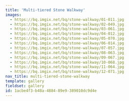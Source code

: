 ```yaml
---
title: 'Multi-tiered Stone Walkway'
images:
  - https://bq.imgix.net/bq/stone-walkway/01-011.jpg
  - https://bq.imgix.net/bq/stone-walkway/02-049.jpg
  - https://bq.imgix.net/bq/stone-walkway/03-061.jpg
  - https://bq.imgix.net/bq/stone-walkway/04-012.jpg
  - https://bq.imgix.net/bq/stone-walkway/05-070.jpg
  - https://bq.imgix.net/bq/stone-walkway/06-014.jpg
  - https://bq.imgix.net/bq/stone-walkway/07-057.jpg
  - https://bq.imgix.net/bq/stone-walkway/08-063.jpg
  - https://bq.imgix.net/bq/stone-walkway/09-067.jpg
  - https://bq.imgix.net/bq/stone-walkway/10-068.jpg
  - https://bq.imgix.net/bq/stone-walkway/11-064.jpg
  - https://bq.imgix.net/bq/stone-walkway/12-071.jpg
nav_title: multi-tiered-stone-walkway
template: gallery
fieldset: gallery
id: 1acbe4f3-b48a-4884-89e9-389010dc9d4e
---
```

